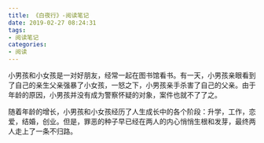 ```yaml
---
title: 《白夜行》-阅读笔记
date: 2019-02-27 08:24:31
tags:
- 阅读笔记
categories:
- 阅读
---
```

小男孩和小女孩是一对好朋友，经常一起在图书馆看书。有一天，小男孩亲眼看到了自己的亲生父亲强暴了小女孩，一怒之下，小男孩亲手杀害了自己的父亲。由于年龄的原因，小男孩并没有成为警察怀疑的对象，案件也就不了了之。

随着年龄的增长，小男孩和小女孩经历了人生成长中的各个阶段：升学，工作，恋爱，结婚，创业。但是，罪恶的种子早已经在两人的内心悄悄生根和发芽，最终两人走上了一条不归路。



